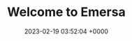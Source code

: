---
layout: 3dtest404
permalink: /404.html
title:  "Welcome to Emersa"
date:   2023-02-19 03:52:04 +0000
categories: jekyll update
---